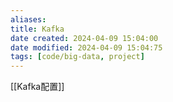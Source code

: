 ```yaml
---
aliases: 
title: Kafka
date created: 2024-04-09 15:04:00
date modified: 2024-04-09 15:04:75
tags: [code/big-data, project]
---
```

[[Kafka配置]]